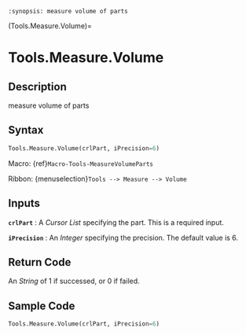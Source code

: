 ```{module} Tools.Measure.Volume()
:synopsis: measure volume of parts
```

(Tools.Measure.Volume)=

# Tools.Measure.Volume

## Description

measure volume of parts

## Syntax

```python
Tools.Measure.Volume(crlPart, iPrecision=6)
```

Macro: {ref}`Macro-Tools-MeasureVolumeParts`

Ribbon: {menuselection}`Tools --> Measure --> Volume`

## Inputs

**`crlPart`**
: A _Cursor List_ specifying the part. This is a required input.

**`iPrecision`**
: An _Integer_ specifying the precision. The default value is 6.

## Return Code

An _String_ of 1 if successed, or 0 if failed.

## Sample Code

```python
Tools.Measure.Volume(crlPart, iPrecision=6)
```
